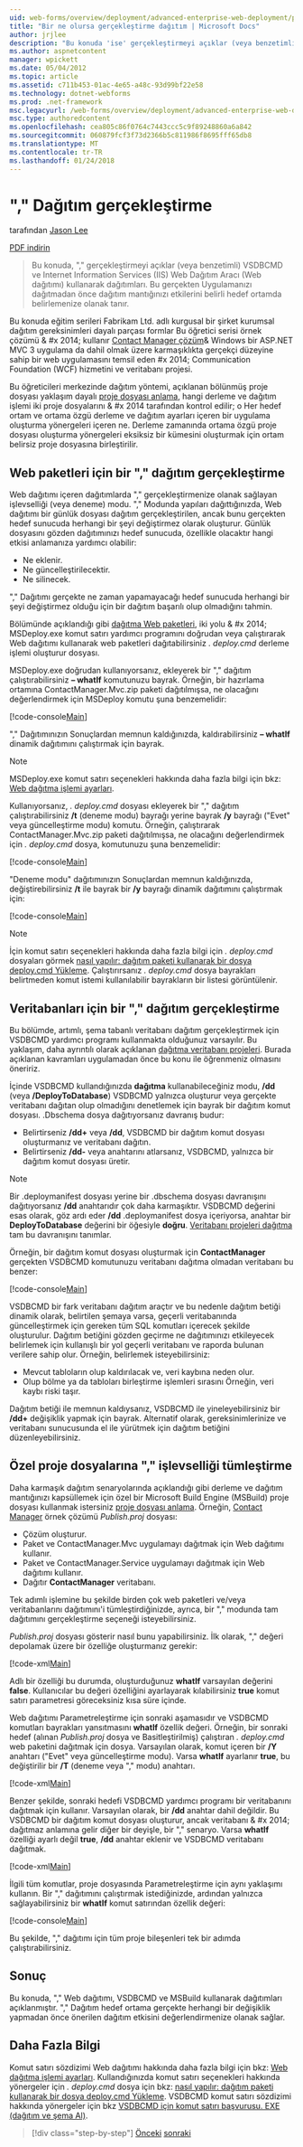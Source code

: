 ```yaml
---
uid: web-forms/overview/deployment/advanced-enterprise-web-deployment/performing-a-what-if-deployment
title: "Bir ne olursa gerçekleştirme dağıtım | Microsoft Docs"
author: jrjlee
description: "Bu konuda 'ise' gerçekleştirmeyi açıklar (veya benzetimli) Internet Information Services (IIS) Web Dağıtım Aracı (Web dağıtımı) ve V kullanarak dağıtımları..."
ms.author: aspnetcontent
manager: wpickett
ms.date: 05/04/2012
ms.topic: article
ms.assetid: c711b453-01ac-4e65-a48c-93d99bf22e58
ms.technology: dotnet-webforms
ms.prod: .net-framework
msc.legacyurl: /web-forms/overview/deployment/advanced-enterprise-web-deployment/performing-a-what-if-deployment
msc.type: authoredcontent
ms.openlocfilehash: cea805c86f0764c7443ccc5c9f89248860a6a842
ms.sourcegitcommit: 060879fcf3f73d2366b5c811986f8695fff65db8
ms.translationtype: MT
ms.contentlocale: tr-TR
ms.lasthandoff: 01/24/2018
---
```

<a name="performing-a-what-if-deployment"></a>"," Dağıtım gerçekleştirme
====================
tarafından [Jason Lee](https://github.com/jrjlee)

[PDF indirin](https://msdnshared.blob.core.windows.net/media/MSDNBlogsFS/prod.evol.blogs.msdn.com/CommunityServer.Blogs.Components.WeblogFiles/00/00/00/63/56/8130.DeployingWebAppsInEnterpriseScenarios.pdf)

> Bu konuda, "," gerçekleştirmeyi açıklar (veya benzetimli) VSDBCMD ve Internet Information Services (IIS) Web Dağıtım Aracı (Web dağıtımı) kullanarak dağıtımları. Bu gerçekten Uygulamanızı dağıtmadan önce dağıtım mantığınızı etkilerini belirli hedef ortamda belirlemenize olanak tanır.


Bu konuda eğitim serileri Fabrikam Ltd. adlı kurgusal bir şirket kurumsal dağıtım gereksinimleri dayalı parçası formlar Bu öğretici serisi örnek çözümü & #x 2014; kullanır [Contact Manager çözüm](../web-deployment-in-the-enterprise/the-contact-manager-solution.md)& Windows bir ASP.NET MVC 3 uygulama da dahil olmak üzere karmaşıklıkta gerçekçi düzeyine sahip bir web uygulamasını temsil eden #x 2014; Communication Foundation (WCF) hizmetini ve veritabanı projesi.

Bu öğreticileri merkezinde dağıtım yöntemi, açıklanan bölünmüş proje dosyası yaklaşım dayalı [proje dosyası anlama](../web-deployment-in-the-enterprise/understanding-the-project-file.md), hangi derleme ve dağıtım işlemi iki proje dosyalarını & #x 2014 tarafından kontrol edilir; o Her hedef ortam ve ortama özgü derleme ve dağıtım ayarları içeren bir uygulama oluşturma yönergeleri içeren ne. Derleme zamanında ortama özgü proje dosyası oluşturma yönergeleri eksiksiz bir kümesini oluşturmak için ortam belirsiz proje dosyasına birleştirilir.

## <a name="performing-a-what-if-deployment-for-web-packages"></a>Web paketleri için bir "," dağıtım gerçekleştirme

Web dağıtımı içeren dağıtımlarda "," gerçekleştirmenize olanak sağlayan işlevselliği (veya deneme) modu. "," Modunda yapıları dağıttığınızda, Web dağıtımı bir günlük dosyası dağıtım gerçekleştirilen, ancak bunu gerçekten hedef sunucuda herhangi bir şeyi değiştirmez olarak oluşturur. Günlük dosyasını gözden dağıtımınızı hedef sunucuda, özellikle olacaktır hangi etkisi anlamanıza yardımcı olabilir:

- Ne eklenir.
- Ne güncelleştirilecektir.
- Ne silinecek.

"," Dağıtımı gerçekte ne zaman yapamayacağı hedef sunucuda herhangi bir şeyi değiştirmez olduğu için bir dağıtım başarılı olup olmadığını tahmin.

Bölümünde açıklandığı gibi [dağıtma Web paketleri](../web-deployment-in-the-enterprise/deploying-web-packages.md), iki yolu & #x 2014; MSDeploy.exe komut satırı yardımcı programını doğrudan veya çalıştırarak Web dağıtımı kullanarak web paketleri dağıtabilirsiniz *. deploy.cmd* derleme işlemi oluşturur dosyası.

MSDeploy.exe doğrudan kullanıyorsanız, ekleyerek bir "," dağıtım çalıştırabilirsiniz **– whatIf** komutunuzu bayrak. Örneğin, bir hazırlama ortamına ContactManager.Mvc.zip paketi dağıtılmışsa, ne olacağını değerlendirmek için MSDeploy komutu şuna benzemelidir:


[!code-console[Main](performing-a-what-if-deployment/samples/sample1.cmd)]


"," Dağıtımınızın Sonuçlardan memnun kaldığınızda, kaldırabilirsiniz **– whatIf** dinamik dağıtımını çalıştırmak için bayrak.

> [!NOTE]
> MSDeploy.exe komut satırı seçenekleri hakkında daha fazla bilgi için bkz: [Web dağıtma işlemi ayarları](https://technet.microsoft.com/library/dd569089(WS.10).aspx).


Kullanıyorsanız, *. deploy.cmd* dosyası ekleyerek bir "," dağıtım çalıştırabilirsiniz **/t** (deneme modu) bayrağı yerine bayrak **/y** bayrağı ("Evet" veya güncelleştirme modu) komutu. Örneğin, çalıştırarak ContactManager.Mvc.zip paketi dağıtılmışsa, ne olacağını değerlendirmek için *. deploy.cmd* dosya, komutunuzu şuna benzemelidir:


[!code-console[Main](performing-a-what-if-deployment/samples/sample2.cmd)]


"Deneme modu" dağıtımınızın Sonuçlardan memnun kaldığınızda, değiştirebilirsiniz **/t** ile bayrak bir **/y** bayrağı dinamik dağıtımını çalıştırmak için:


[!code-console[Main](performing-a-what-if-deployment/samples/sample3.cmd)]


> [!NOTE]
> İçin komut satırı seçenekleri hakkında daha fazla bilgi için *. deploy.cmd* dosyaları görmek [nasıl yapılır: dağıtım paketi kullanarak bir dosya deploy.cmd Yükleme](https://msdn.microsoft.com/library/ff356104.aspx). Çalıştırırsanız *. deploy.cmd* dosya bayrakları belirtmeden komut istemi kullanılabilir bayrakların bir listesi görüntülenir.


## <a name="performing-a-what-if-deployment-for-databases"></a>Veritabanları için bir "," dağıtım gerçekleştirme

Bu bölümde, artımlı, şema tabanlı veritabanı dağıtım gerçekleştirmek için VSDBCMD yardımcı programı kullanmakta olduğunuz varsayılır. Bu yaklaşım, daha ayrıntılı olarak açıklanan [dağıtma veritabanı projeleri](../web-deployment-in-the-enterprise/deploying-database-projects.md). Burada açıklanan kavramları uygulamadan önce bu konu ile öğrenmeniz olmasını öneririz.

İçinde VSDBCMD kullandığınızda **dağıtma** kullanabileceğiniz modu, **/dd** (veya **/DeployToDatabase**) VSDBCMD yalnızca oluşturur veya gerçekte veritabanı dağıtan olup olmadığını denetlemek için bayrak bir dağıtım komut dosyası. .Dbschema dosya dağıtıyorsanız davranış budur:

- Belirtirseniz **/dd+** veya **/dd**, VSDBCMD bir dağıtım komut dosyası oluşturmanız ve veritabanı dağıtın.
- Belirtirseniz **/dd-** veya anahtarını atlarsanız, VSDBCMD, yalnızca bir dağıtım komut dosyası üretir.

> [!NOTE]
> Bir .deploymanifest dosyası yerine bir .dbschema dosyası davranışını dağıtıyorsanız **/dd** anahtarıdır çok daha karmaşıktır. VSDBCMD değerini esas olarak, göz ardı eder **/dd** .deploymanifest dosya içeriyorsa, anahtar bir **DeployToDatabase** değerini bir öğesiyle **doğru**. [Veritabanı projeleri dağıtma](../web-deployment-in-the-enterprise/deploying-database-projects.md) tam bu davranışını tanımlar.


Örneğin, bir dağıtım komut dosyası oluşturmak için **ContactManager** gerçekten VSDBCMD komutunuzu veritabanı dağıtma olmadan veritabanı bu benzer:


[!code-console[Main](performing-a-what-if-deployment/samples/sample4.cmd)]


VSDBCMD bir fark veritabanı dağıtım araçtır ve bu nedenle dağıtım betiği dinamik olarak, belirtilen şemaya varsa, geçerli veritabanında güncelleştirmek için gereken tüm SQL komutları içerecek şekilde oluşturulur. Dağıtım betiğini gözden geçirme ne dağıtımınızı etkileyecek belirlemek için kullanışlı bir yol geçerli veritabanı ve raporda bulunan verilere sahip olur. Örneğin, belirlemek isteyebilirsiniz:

- Mevcut tabloların olup kaldırılacak ve, veri kaybına neden olur.
- Olup bölme ya da tabloları birleştirme işlemleri sırasını Örneğin, veri kaybı riski taşır.

Dağıtım betiği ile memnun kaldıysanız, VSDBCMD ile yineleyebilirsiniz bir **/dd+** değişiklik yapmak için bayrak. Alternatif olarak, gereksinimlerinize ve veritabanı sunucusunda el ile yürütmek için dağıtım betiğini düzenleyebilirsiniz.

## <a name="integrating-what-if-functionality-into-custom-project-files"></a>Özel proje dosyalarına "," işlevselliği tümleştirme

Daha karmaşık dağıtım senaryolarında açıklandığı gibi derleme ve dağıtım mantığınızı kapsüllemek için özel bir Microsoft Build Engine (MSBuild) proje dosyası kullanmak istersiniz [proje dosyası anlama](../web-deployment-in-the-enterprise/understanding-the-project-file.md). Örneğin, [Contact Manager](../web-deployment-in-the-enterprise/the-contact-manager-solution.md) örnek çözümü *Publish.proj* dosyası:

- Çözüm oluşturur.
- Paket ve ContactManager.Mvc uygulamayı dağıtmak için Web dağıtımı kullanır.
- Paket ve ContactManager.Service uygulamayı dağıtmak için Web dağıtımı kullanır.
- Dağıtır **ContactManager** veritabanı.

Tek adımlı işlemine bu şekilde birden çok web paketleri ve/veya veritabanlarını dağıtımını'i tümleştirdiğinizde, ayrıca, bir "," modunda tam dağıtımını gerçekleştirme seçeneği isteyebilirsiniz.

*Publish.proj* dosyası gösterir nasıl bunu yapabilirsiniz. İlk olarak, "," değeri depolamak üzere bir özelliğe oluşturmanız gerekir:


[!code-xml[Main](performing-a-what-if-deployment/samples/sample5.xml)]


Adlı bir özelliği bu durumda, oluşturduğunuz **whatIf** varsayılan değerini **false**. Kullanıcılar bu değeri özelliğini ayarlayarak kılabilirsiniz **true** komut satırı parametresi göreceksiniz kısa süre içinde.

Web dağıtımı Parametreleştirme için sonraki aşamasıdır ve VSDBCMD komutları bayrakları yansıtmasını **whatIf** özellik değeri. Örneğin, bir sonraki hedef (alınan *Publish.proj* dosya ve Basitleştirilmiş) çalıştıran *. deploy.cmd* web paketini dağıtmak için dosya. Varsayılan olarak, komut içeren bir **/Y** anahtarı ("Evet" veya güncelleştirme modu). Varsa **whatIf** ayarlanır **true**, bu değiştirilir bir **/T** (deneme veya "," modu) anahtarı.


[!code-xml[Main](performing-a-what-if-deployment/samples/sample6.xml)]


Benzer şekilde, sonraki hedefi VSDBCMD yardımcı programı bir veritabanını dağıtmak için kullanır. Varsayılan olarak, bir **/dd** anahtar dahil değildir. Bu VSDBCMD bir dağıtım komut dosyası oluşturur, ancak veritabanı & #x 2014; dağıtmaz anlamına gelir diğer bir deyişle, bir "," senaryo. Varsa **whatIf** özelliği ayarlı değil **true**, **/dd** anahtar eklenir ve VSDBCMD veritabanı dağıtmak.


[!code-xml[Main](performing-a-what-if-deployment/samples/sample7.xml)]


İlgili tüm komutlar, proje dosyasında Parametreleştirme için aynı yaklaşımı kullanın. Bir "," dağıtımını çalıştırmak istediğinizde, ardından yalnızca sağlayabilirsiniz bir **whatIf** komut satırından özellik değeri:


[!code-console[Main](performing-a-what-if-deployment/samples/sample8.cmd)]


Bu şekilde, "," dağıtımı için tüm proje bileşenleri tek bir adımda çalıştırabilirsiniz.

## <a name="conclusion"></a>Sonuç

Bu konuda, "," Web dağıtımı, VSDBCMD ve MSBuild kullanarak dağıtımları açıklanmıştır. "," Dağıtım hedef ortama gerçekte herhangi bir değişiklik yapmadan önce önerilen dağıtım etkisini değerlendirmenize olanak sağlar.

## <a name="further-reading"></a>Daha Fazla Bilgi

Komut satırı sözdizimi Web dağıtımı hakkında daha fazla bilgi için bkz: [Web dağıtma işlemi ayarları](https://technet.microsoft.com/library/dd569089(WS.10).aspx). Kullandığınızda komut satırı seçenekleri hakkında yönergeler için *. deploy.cmd* dosya için bkz: [nasıl yapılır: dağıtım paketi kullanarak bir dosya deploy.cmd Yükleme](https://msdn.microsoft.com/library/ff356104.aspx). VSDBCMD komut satırı sözdizimi hakkında yönergeler için bkz [VSDBCMD için komut satırı başvurusu. EXE (dağıtım ve şema Al)](https://msdn.microsoft.com/library/dd193283.aspx).

>[!div class="step-by-step"]
[Önceki](advanced-enterprise-web-deployment.md)
[sonraki](customizing-database-deployments-for-multiple-environments.md)

